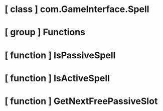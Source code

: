 # [ class ] com.GameInterface.Spell

# [ group ] Functions

# [ function ] IsPassiveSpell

# [ function ] IsActiveSpell

# [ function ] GetNextFreePassiveSlot

